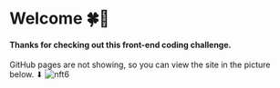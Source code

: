 # Welcome 🍀👋
#### Thanks for checking out this front-end coding challenge.
GitHub pages are not showing, so you can view the site in the picture below. ⬇
![nft6](https://user-images.githubusercontent.com/86670993/153723698-028ee974-1f3d-4e28-bd32-eebfbd3ebf74.png)
